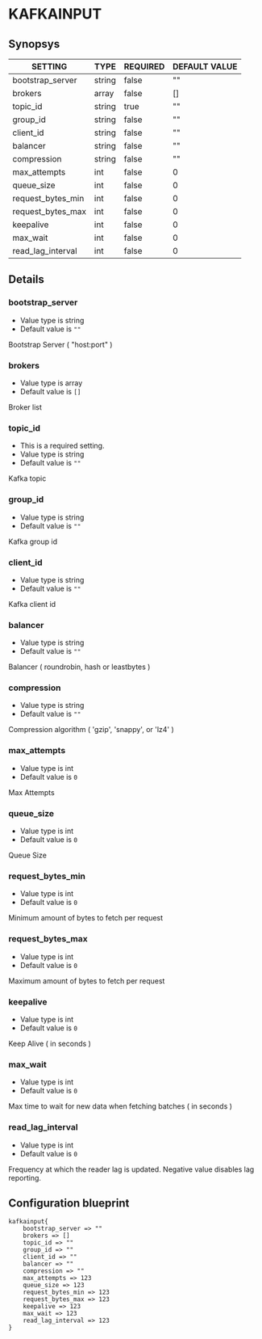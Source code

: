 # KAFKAINPUT


## Synopsys


|      SETTING      |  TYPE  | REQUIRED | DEFAULT VALUE |
|-------------------|--------|----------|---------------|
| bootstrap_server  | string | false    | ""            |
| brokers           | array  | false    | []            |
| topic_id          | string | true     | ""            |
| group_id          | string | false    | ""            |
| client_id         | string | false    | ""            |
| balancer          | string | false    | ""            |
| compression       | string | false    | ""            |
| max_attempts      | int    | false    |             0 |
| queue_size        | int    | false    |             0 |
| request_bytes_min | int    | false    |             0 |
| request_bytes_max | int    | false    |             0 |
| keepalive         | int    | false    |             0 |
| max_wait          | int    | false    |             0 |
| read_lag_interval | int    | false    |             0 |


## Details

### bootstrap_server
* Value type is string
* Default value is `""`

Bootstrap Server ( "host:port" )

### brokers
* Value type is array
* Default value is `[]`

Broker list

### topic_id
* This is a required setting.
* Value type is string
* Default value is `""`

Kafka topic

### group_id
* Value type is string
* Default value is `""`

Kafka group id

### client_id
* Value type is string
* Default value is `""`

Kafka client id

### balancer
* Value type is string
* Default value is `""`

Balancer ( roundrobin, hash or leastbytes )

### compression
* Value type is string
* Default value is `""`

Compression algorithm ( 'gzip', 'snappy', or 'lz4' )

### max_attempts
* Value type is int
* Default value is `0`

Max Attempts

### queue_size
* Value type is int
* Default value is `0`

Queue Size

### request_bytes_min
* Value type is int
* Default value is `0`

Minimum amount of bytes to fetch per request

### request_bytes_max
* Value type is int
* Default value is `0`

Maximum amount of bytes to fetch per request

### keepalive
* Value type is int
* Default value is `0`

Keep Alive ( in seconds )

### max_wait
* Value type is int
* Default value is `0`

Max time to wait for new data when fetching batches ( in seconds )

### read_lag_interval
* Value type is int
* Default value is `0`

Frequency at which the reader lag is updated. Negative value disables lag reporting.



## Configuration blueprint

```
kafkainput{
	bootstrap_server => ""
	brokers => []
	topic_id => ""
	group_id => ""
	client_id => ""
	balancer => ""
	compression => ""
	max_attempts => 123
	queue_size => 123
	request_bytes_min => 123
	request_bytes_max => 123
	keepalive => 123
	max_wait => 123
	read_lag_interval => 123
}
```
